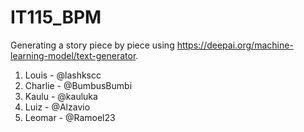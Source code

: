 # IT115_BPM
Generating a story piece by piece using https://deepai.org/machine-learning-model/text-generator.
1. Louis - @lashkscc
2. Charlie - @BumbusBumbi 
3. Kaulu - @kauluka
4. Luiz - @Alzavio
5. Leomar - @Ramoel23
